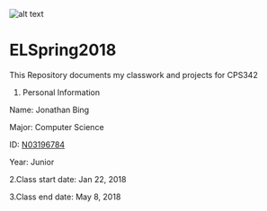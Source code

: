 ![alt text](https://www.newpaltz.edu/media/identity/logos/newpaltzlogo.jpg)
# ELSpring2018
This Repository documents my classwork and projects for CPS342

 1. Personal Information
 
 Name: Jonathan Bing
 
 Major: Computer Science
 
 ID: [N03196784](https://github.com/N03196784)
 
 Year: Junior
 
 2.Class start date: Jan 22, 2018
 
 3.Class end date: May 8, 2018

